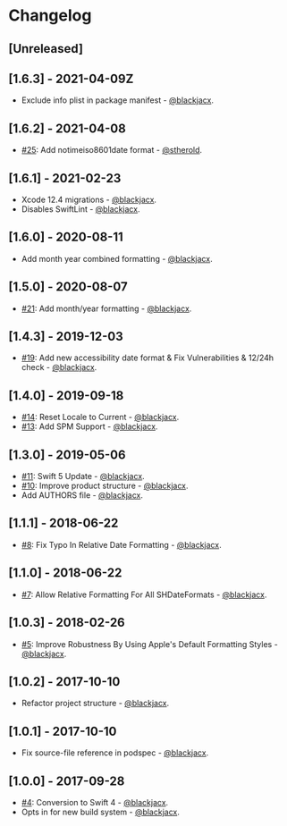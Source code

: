 # Changelog

## [Unreleased]

## [1.6.3] - 2021-04-09Z
* Exclude info plist in package manifest - [@blackjacx](https://github.com/blackjacx).

## [1.6.2] - 2021-04-08
* [#25](https://github.com/Blackjacx/SHDateFormatter/pull/25): Add notimeiso8601date format - [@stherold](https://github.com/stherold).

## [1.6.1] - 2021-02-23
* Xcode 12.4 migrations - [@blackjacx](https://github.com/blackjacx).
* Disables SwiftLint - [@blackjacx](https://github.com/blackjacx).

## [1.6.0] - 2020-08-11
* Add month year combined formatting - [@blackjacx](https://github.com/blackjacx).

## [1.5.0] - 2020-08-07
* [#21](https://github.com/Blackjacx/SHDateFormatter/pull/21): Add month/year formatting - [@blackjacx](https://github.com/blackjacx).

## [1.4.3] - 2019-12-03
* [#19](https://github.com/Blackjacx/SHDateFormatter/pull/19): Add new accessibility date format & Fix Vulnerabilities & 12/24h check - [@blackjacx](https://github.com/blackjacx).

## [1.4.0] - 2019-09-18
* [#14](https://github.com/Blackjacx/SHDateFormatter/pull/14): Reset Locale to Current - [@blackjacx](https://github.com/blackjacx).
* [#13](https://github.com/Blackjacx/SHDateFormatter/pull/13): Add SPM Support - [@blackjacx](https://github.com/blackjacx).

## [1.3.0] - 2019-05-06
* [#11](https://github.com/Blackjacx/SHDateFormatter/pull/11): Swift 5 Update - [@blackjacx](https://github.com/blackjacx).
* [#10](https://github.com/Blackjacx/SHDateFormatter/pull/10): Improve product structure - [@blackjacx](https://github.com/blackjacx).
* Add AUTHORS file - [@blackjacx](https://github.com/blackjacx).

## [1.1.1] - 2018-06-22
* [#8](https://github.com/Blackjacx/SHDateFormatter/pull/8): Fix Typo In Relative Date Formatting - [@blackjacx](https://github.com/blackjacx).

## [1.1.0] - 2018-06-22
* [#7](https://github.com/Blackjacx/SHDateFormatter/pull/7): Allow Relative Formatting For All SHDateFormats - [@blackjacx](https://github.com/blackjacx).

## [1.0.3] - 2018-02-26
* [#5](https://github.com/Blackjacx/SHDateFormatter/pull/5): Improve Robustness By Using Apple's Default Formatting Styles - [@blackjacx](https://github.com/blackjacx).

## [1.0.2] - 2017-10-10
* Refactor project structure - [@blackjacx](https://github.com/blackjacx).

## [1.0.1] - 2017-10-10
* Fix source-file reference in podspec - [@blackjacx](https://github.com/blackjacx).

## [1.0.0] - 2017-09-28
* [#4](https://github.com/Blackjacx/SHDateFormatter/pull/4): Conversion to Swift 4 - [@blackjacx](https://github.com/blackjacx).
* Opts in for new build system - [@blackjacx](https://github.com/blackjacx).
